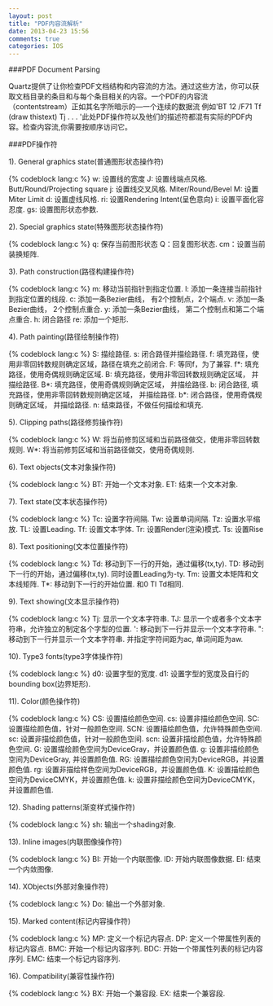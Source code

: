 ```yaml
---
layout: post
title: "PDF内容流解析"
date: 2013-04-23 15:56
comments: true
categories: IOS
---
```


###PDF Document Parsing 

<p>Quartz提供了让你检查PDF文档结构和内容流的方法。通过这些方法，你可以获取文档目录的条目和与每个条目相关的内容。一个PDF的内容流（contentstream）正如其名字所暗示的—一个连续的数据流 例如'BT 12 /F71 Tf (draw thistext) Tj . . . '此处PDF操作符以及他们的描述符都混有实际的PDF内容。检查内容流,你需要按顺序访问它。</p>

###PDF操作符


<p>1). General graphics state(普通图形状态操作符)</p>
{% codeblock lang:c %}
 w: 设置线的宽度
 J: 设置线端点风格. Butt/Round/Projecting square 
 j: 设置线交叉风格. Miter/Round/Bevel
 M: 设置Miter Limit
 d: 设置虚线风格.
 ri: 设置Rendering Intent(呈色意向)
 i: 设置平面化容忍度.
 gs: 设置图形状态参数.


<p>2). Special graphics state(特殊图形状态操作符)</p>
{% codeblock lang:c %}
 q: 保存当前图形状态
 Q：回复图形状态.
 cm：设置当前装换矩阵.


<p>3). Path construction(路径构建操作符)</p>
{% codeblock lang:c %}
 m: 移动当前指针到指定位置.
 l: 添加一条连接当前指针到指定位置的线段.
 c: 添加一条Bezier曲线， 有2个控制点，2个端点.
 v: 添加一条Bezier曲线， 2个控制点重合.
 y: 添加一条Bezier曲线， 第二个控制点和第二个端点重合.
 h: 闭合路径
 re: 添加一个矩形.

<!--more-->

<p>4). Path painting(路径绘制操作符)</p>
{% codeblock lang:c %}
 S: 描绘路径.
 s: 闭合路径并描绘路径.
 f: 填充路径，使用非零回转数规则确定区域，路径在填充之前闭合.
 F: 等同f，为了兼容.
 f*: 填充路径，使用奇偶规则确定区域.
 B: 填充路径，使用非零回转数规则确定区域， 并描绘路径.
 B*: 填充路径，使用奇偶规则确定区域， 并描绘路径.
 b: 闭合路径, 填充路径，使用非零回转数规则确定区域， 并描绘路径.
 b*: 闭合路径，使用奇偶规则确定区域， 并描绘路径.
 n: 结束路径，不做任何描绘和填充.



<p>5). Clipping paths(路径修剪操作符)</p>
{% codeblock lang:c %}
 W: 将当前修剪区域和当前路径做交，使用非零回转数规则.
 W*: 将当前修剪区域和当前路径做交，使用奇偶规则.



<p>6). Text  objects(文本对象操作符)</p>
{% codeblock lang:c %}
 BT: 开始一个文本对象.
 ET: 结束一个文本对象.



<p>7). Text  state(文本状态操作符)</p>
{% codeblock lang:c %}
 Tc: 设置字符间隔.
 Tw: 设置单词间隔.
 Tz: 设置水平缩放.
 TL: 设置Leading.
 Tf: 设置文本字体.
 Tr: 设置Render(渲染)模式.
 Ts: 设置Rise



<p>8). Text  positioning(文本位置操作符)</p>
{% codeblock lang:c %}
 Td: 移动到下一行的开始，通过偏移(tx,ty).
 TD: 移动到下一行的开始，通过偏移(tx,ty). 同时设置Leading为-ty.
 Tm: 设置文本矩阵和文本线矩阵.
 T*: 移动到下一行的开始位置. 和0 Tl Td相同.



<p>9). Text  showing(文本显示操作符)</p>
{% codeblock lang:c %}
 Tj: 显示一个文本字符串.
 TJ: 显示一个或者多个文本字符串，允许独立的制定各个字型的位置.
 ': 移动到下一行并显示一个文本字符串.
 ": 移动到下一行并显示一个文本字符串. 并指定字符间距为ac, 单词间距为aw.



<p>10). Type3 fonts(type3字体操作符)</p>
{% codeblock lang:c %}
 d0:  设置字型的宽度.
 d1: 设置字型的宽度及自行的bounding box(边界矩形).



<p>11). Color(颜色操作符)</p>
{% codeblock lang:c %}
 CS: 设置描绘颜色空间.
 cs: 设置非描绘颜色空间.
 SC: 设置描绘颜色值，针对一般颜色空间.
 SCN: 设置描绘颜色值，允许特殊颜色空间.
 sc: 设置非描绘颜色值，针对一般颜色空间.
 scn: 设置非描绘颜色值，允许特殊颜色空间.
 G: 设置描绘颜色空间为DeviceGray，并设置颜色值.
 g: 设置非描绘颜色空间为DeviceGray, 并设置颜色值.
 RG: 设置描绘颜色空间为DeviceRGB，并设置颜色值.
 rg: 设置非描绘样色空间为DeviceRGB，并设置颜色值.
 K: 设置描绘颜色空间为DeviceCMYK，并设置颜色值.
 k: 设置非描绘颜色空间为DeviceCMYK，并设置颜色值.


<p>12). Shading patterns(渐变样式操作符)</p>
{% codeblock lang:c %}
 sh: 输出一个shading对象.


<p>13). Inline images(内联图像操作符)</p>
{% codeblock lang:c %}
 BI: 开始一个内联图像.
 ID: 开始内联图像数据.
 EI: 结束一个内敛图像.


<p>14). XObjects(外部对象操作符)</p>
{% codeblock lang:c %}
 Do: 输出一个外部对象.


<p>15). Marked content(标记内容操作符)</p>
{% codeblock lang:c %}
 MP: 定义一个标记内容点.
 DP: 定义一个带属性列表的标记内容点.
 BMC: 开始一个标记内容序列.
 BDC: 开始一个带属性列表的标记内容序列.
 EMC: 结束一个标记内容序列.



<p>16). Compatibility(兼容性操作符)</p>
{% codeblock lang:c %}
 BX: 开始一个兼容段.
 EX: 结束一个兼容段.
